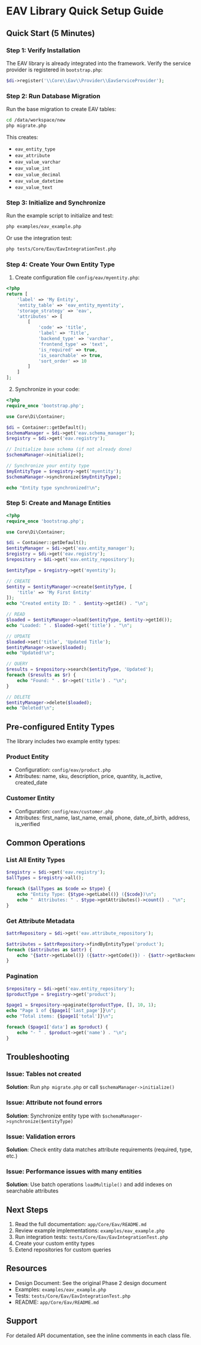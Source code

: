 # EAV Library Quick Setup Guide

## Quick Start (5 Minutes)

### Step 1: Verify Installation

The EAV library is already integrated into the framework. Verify the service provider is registered in `bootstrap.php`:

```php
$di->register('\\Core\\Eav\\Provider\\EavServiceProvider');
```

### Step 2: Run Database Migration

Run the base migration to create EAV tables:

```bash
cd /data/workspace/new
php migrate.php
```

This creates:
- `eav_entity_type`
- `eav_attribute`
- `eav_value_varchar`
- `eav_value_int`
- `eav_value_decimal`
- `eav_value_datetime`
- `eav_value_text`

### Step 3: Initialize and Synchronize

Run the example script to initialize and test:

```bash
php examples/eav_example.php
```

Or use the integration test:

```bash
php tests/Core/Eav/EavIntegrationTest.php
```

### Step 4: Create Your Own Entity Type

1. Create configuration file `config/eav/myentity.php`:

```php
<?php
return [
    'label' => 'My Entity',
    'entity_table' => 'eav_entity_myentity',
    'storage_strategy' => 'eav',
    'attributes' => [
        [
            'code' => 'title',
            'label' => 'Title',
            'backend_type' => 'varchar',
            'frontend_type' => 'text',
            'is_required' => true,
            'is_searchable' => true,
            'sort_order' => 10
        ]
    ]
];
```

2. Synchronize in your code:

```php
<?php
require_once 'bootstrap.php';

use Core\Di\Container;

$di = Container::getDefault();
$schemaManager = $di->get('eav.schema_manager');
$registry = $di->get('eav.registry');

// Initialize base schema (if not already done)
$schemaManager->initialize();

// Synchronize your entity type
$myEntityType = $registry->get('myentity');
$schemaManager->synchronize($myEntityType);

echo "Entity type synchronized!\n";
```

### Step 5: Create and Manage Entities

```php
<?php
require_once 'bootstrap.php';

use Core\Di\Container;

$di = Container::getDefault();
$entityManager = $di->get('eav.entity_manager');
$registry = $di->get('eav.registry');
$repository = $di->get('eav.entity_repository');

$entityType = $registry->get('myentity');

// CREATE
$entity = $entityManager->create($entityType, [
    'title' => 'My First Entity'
]);
echo "Created entity ID: " . $entity->getId() . "\n";

// READ
$loaded = $entityManager->load($entityType, $entity->getId());
echo "Loaded: " . $loaded->get('title') . "\n";

// UPDATE
$loaded->set('title', 'Updated Title');
$entityManager->save($loaded);
echo "Updated!\n";

// QUERY
$results = $repository->search($entityType, 'Updated');
foreach ($results as $r) {
    echo "Found: " . $r->get('title') . "\n";
}

// DELETE
$entityManager->delete($loaded);
echo "Deleted!\n";
```

## Pre-configured Entity Types

The library includes two example entity types:

### Product Entity
- Configuration: `config/eav/product.php`
- Attributes: name, sku, description, price, quantity, is_active, created_date

### Customer Entity
- Configuration: `config/eav/customer.php`
- Attributes: first_name, last_name, email, phone, date_of_birth, address, is_verified

## Common Operations

### List All Entity Types

```php
$registry = $di->get('eav.registry');
$allTypes = $registry->all();

foreach ($allTypes as $code => $type) {
    echo "Entity Type: {$type->getLabel()} ({$code})\n";
    echo "  Attributes: " . $type->getAttributes()->count() . "\n";
}
```

### Get Attribute Metadata

```php
$attrRepository = $di->get('eav.attribute_repository');

$attributes = $attrRepository->findByEntityType('product');
foreach ($attributes as $attr) {
    echo "{$attr->getLabel()} ({$attr->getCode()}) - {$attr->getBackendType()}\n";
}
```

### Pagination

```php
$repository = $di->get('eav.entity_repository');
$productType = $registry->get('product');

$page1 = $repository->paginate($productType, [], 10, 1);
echo "Page 1 of {$page1['last_page']}\n";
echo "Total items: {$page1['total']}\n";

foreach ($page1['data'] as $product) {
    echo "- " . $product->get('name') . "\n";
}
```

## Troubleshooting

### Issue: Tables not created
**Solution**: Run `php migrate.php` or call `$schemaManager->initialize()`

### Issue: Attribute not found errors
**Solution**: Synchronize entity type with `$schemaManager->synchronize($entityType)`

### Issue: Validation errors
**Solution**: Check entity data matches attribute requirements (required, type, etc.)

### Issue: Performance issues with many entities
**Solution**: Use batch operations `loadMultiple()` and add indexes on searchable attributes

## Next Steps

1. Read the full documentation: `app/Core/Eav/README.md`
2. Review example implementations: `examples/eav_example.php`
3. Run integration tests: `tests/Core/Eav/EavIntegrationTest.php`
4. Create your custom entity types
5. Extend repositories for custom queries

## Resources

- Design Document: See the original Phase 2 design document
- Examples: `examples/eav_example.php`
- Tests: `tests/Core/Eav/EavIntegrationTest.php`
- README: `app/Core/Eav/README.md`

## Support

For detailed API documentation, see the inline comments in each class file.
